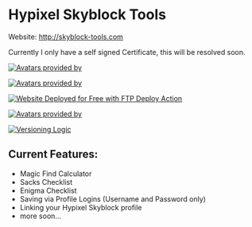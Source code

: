 # Hypixel Skyblock Tools

Website: http://skyblock-tools.com 

Currently I only have a self signed Certificate, this will be resolved soon.

[<img alt="Avatars provided by" src="https://img.shields.io/badge/Honorable mention to-Niklaws-%3CCOLOR%3E?style=for-the-badge&color=CC3333">](https://github.com/Niklaws)

[<img alt="Avatars provided by" src="https://img.shields.io/badge/Honorable mention to-QtOwl-%3CCOLOR%3E?style=for-the-badge&color=8B0000">](https://www.instagram.com/qt0wl.fr/)

[<img alt="Website Deployed for Free with FTP Deploy Action" src="https://img.shields.io/badge/Website deployed for free with-FTP DEPLOY ACTION-%3CCOLOR%3E?style=for-the-badge&color=297FA9">](https://github.com/SamKirkland/FTP-Deploy-Action)

[<img alt="Avatars provided by" src="https://img.shields.io/badge/Avatars provided by-Crafatar-%3CCOLOR%3E?style=for-the-badge&color=014C8C">](https://crafatar.com)

[<img alt="Versioning Logic" src="https://img.shields.io/badge/Versioning Logic-Semver-%3CCOLOR%3E?style=for-the-badge&color=F14C8C">](https://semver.org/)

## Current Features:

- Magic Find Calculator
- Sacks Checklist
- Enigma Checklist
- Saving via Profile Logins (Username and Password only)
- Linking your Hypixel Skyblock profile
- more soon...